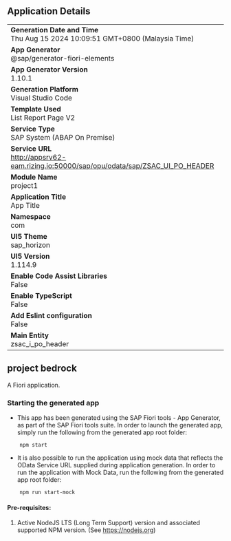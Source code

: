 ## Application Details

|                                                                                            |
| ------------------------------------------------------------------------------------------ |
| **Generation Date and Time**<br>Thu Aug 15 2024 10:09:51 GMT+0800 (Malaysia Time)          |
| **App Generator**<br>@sap/generator-fiori-elements                                         |
| **App Generator Version**<br>1.10.1                                                        |
| **Generation Platform**<br>Visual Studio Code                                              |
| **Template Used**<br>List Report Page V2                                                   |
| **Service Type**<br>SAP System (ABAP On Premise)                                           |
| **Service URL**<br>http://appsrv62-eam.rizing.io:50000/sap/opu/odata/sap/ZSAC_UI_PO_HEADER |
| **Module Name**<br>project1                                                                |
| **Application Title**<br>App Title                                                         |
| **Namespace**<br>com                                                                       |
| **UI5 Theme**<br>sap_horizon                                                               |
| **UI5 Version**<br>1.114.9                                                                 |
| **Enable Code Assist Libraries**<br>False                                                  |
| **Enable TypeScript**<br>False                                                             |
| **Add Eslint configuration**<br>False                                                      |
| **Main Entity**<br>zsac_i_po_header                                                        |

## project bedrock

A Fiori application.

### Starting the generated app

- This app has been generated using the SAP Fiori tools - App Generator, as part of the SAP Fiori tools suite. In order to launch the generated app, simply run the following from the generated app root folder:

```
    npm start
```

- It is also possible to run the application using mock data that reflects the OData Service URL supplied during application generation. In order to run the application with Mock Data, run the following from the generated app root folder:

```
    npm run start-mock
```

#### Pre-requisites:

1. Active NodeJS LTS (Long Term Support) version and associated supported NPM version. (See https://nodejs.org)
